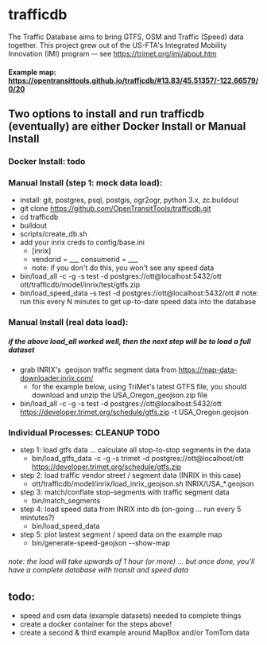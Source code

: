 trafficdb
====
The Traffic Database aims to bring GTFS, OSM and Traffic (Speed) data together. This project grew out of the US-FTA's 
Integrated Mobility Innovation (IMI) program -- see https://trimet.org/imi/about.htm

#### Example map: https://opentransittools.github.io/trafficdb/#13.83/45.51357/-122.66579/0/20

## Two options to install and run trafficdb (eventually) are either Docker Install or Manual Install

### Docker Install: todo

### Manual Install (step 1: mock data load):
 - install: git, postgres, psql, postgis, ogr2ogr, python 3.x, zc.buildout
 - git clone https://github.com/OpenTransitTools/trafficdb.git
 - cd trafficdb
 - buildout
 - scripts/create_db.sh
 - add your inrix creds to config/base.ini
   - [inrix] 
    - vendorid = ___ consumerid = ___
    - note: if you don't do this, you won't see any speed data 
 - bin/load_all -c -g -s test -d postgres://ott@localhost:5432/ott ott/trafficdb/model/inrix/test/gtfs.zip
 - bin/load_speed_data -s test -d postgres://ott@localhost:5432/ott # note: run this every N minutes to get up-to-date speed data into the database 
 
### Manual Install (real data load):
##### if the above load_all worked well, then the next step will be to load a full dataset
 - grab INRIX's .geojson traffic segment data from https://map-data-downloader.inrix.com/
   - for the example below, using TriMet's latest GTFS file, you should download and unzip the USA_Oregon_geojson.zip file 
 - bin/load_all -c -g -s test -d postgres://ott@localhost:5432/ott https://developer.trimet.org/schedule/gtfs.zip -t USA_Oregon.geojson

### Individual Processes: CLEANUP TODO
 - step 1: load gtfs data ... calculate all stop-to-stop segments in the data 
   - bin/load_gtfs_data -c -g -s trimet -d postgres://ott@localhost/ott https://developer.trimet.org/schedule/gtfs.zip
 - step 2: load traffic vendor street / segment data (INRIX in this case)
   - ott/trafficdb/model/inrix/load_inrix_geojson.sh INRIX/USA_*.geojson
 - step 3: match/conflate stop-segments with traffic segment data
   - bin/match_segments
 - step 4: load speed data from INRIX into db (on-going ... run every 5 mintutes?)
   - bin/load_speed_data
 - step 5: plot lastest segment / speed data on the example map
   - bin/generate-speed-geojson --show-map

######  note: the load will take upwards of 1 hour (or more) ... but once done, you'll have a complete database with transit and speed data
 
## todo:
 - speed and osm data (example datasets) needed to complete things
 - create a docker container for the steps above!
 - create a second & third example around MapBox and/or TomTom data 
